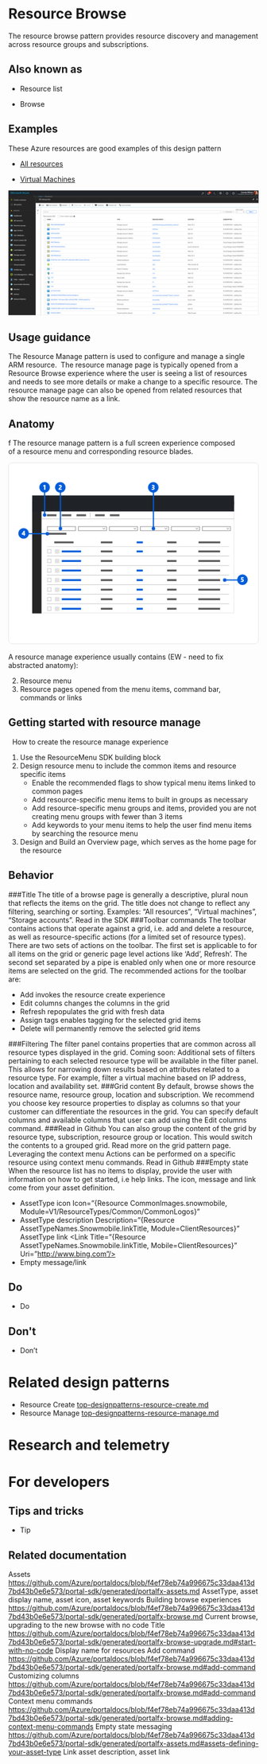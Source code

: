 Resource Browse 
================

The resource browse pattern provides resource discovery and management across resource groups and subscriptions.
  

Also known as 
--------------

-   Resource list

-   Browse
  

Examples 
---------

These Azure resources are good examples of this design pattern 

-   [All resources](https://rc.portal.azure.com/#blade/HubsExtension/ArtBrowseBlade/resourceType/Microsoft.Resources%2Fresources)

-   [Virtual Machines](https://rc.portal.azure.com/#blade/HubsExtension/Resources/resourceType/Microsoft.Compute%2FVirtualMachines) 

![Resource browse example](../media/top-designpatterns-resource-browse/Resource-browse-2.png "Resource browse example")


Usage guidance 
---------------

The Resource Manage pattern is used to configure and manage a single ARM resource.  The resource manage page is typically opened from a Resource
Browse experience where the user is seeing a list of resources and needs to see more details or make a change to a specific resource.  The resource manage page can also be opened from related resources that show the resource name as a link.

Anatomy  
---------
f
The resource manage pattern is a full screen experience composed
of a resource menu and corresponding resource blades.  

![Resource browse anatomy](../media/top-designpatterns-resource-browse/ResBrowse_1_Anatomy.png "Resource browse anatomy")

A resource manage experience usually contains (EW - need to fix abstracted anatomy):

2. Resource menu
3. Resource pages opened from the menu items, command bar, commands or links

Getting started with resource manage
---------
  
How to create the resource manage
experience 
1. Use the ResourceMenu SDK building block 
2. Design resource menu to include the common items and resource specific items 
   - Enable the recommended flags to show typical menu items linked to common pages 
   - Add resource-specific menu items to built in groups as necessary 
   - Add resource-specific menu groups and items, provided you are not creating menu groups with fewer than 3 items   
   - Add keywords to your menu items to help the user find menu items by searching the resource menu 
3. Design and Build an Overview page, which serves as the home page for the resource 

Behavior 
---------
###Title
The title of a browse page is generally a descriptive, plural noun that reflects the items on the grid. The title does not change to reflect any filtering, searching or sorting. Examples: “All resources”, “Virtual machines”, “Storage accounts”.
Read in the SDK
###Toolbar commands
The toolbar contains actions that operate against a grid, i.e. add and delete a resource, as well as resource-specific actions (for a limited set of resource types). 
There are two sets of actions on the toolbar. The first set is applicable to for all items on the grid or generic page level actions like ‘Add’, Refresh’. The second set separated by a pipe is enabled only when one or more resource items are selected on the grid. 
The recommended actions for the toolbar are:
* Add invokes the resource create experience
* Edit columns changes the columns in the grid
* Refresh repopulates the grid with fresh data
* Assign tags enables tagging for the selected grid items
* Delete will permanently remove the selected grid items

###Filtering
The filter panel contains properties that are common across all resource types displayed in the grid.
Coming soon: Additional sets of filters pertaining to each selected resource type will be available in the filter panel. This allows for narrowing down results based on attributes related to a resource type. For example, filter a virtual machine based on IP address, location and availability set.
###Grid content
By default, browse shows the resource name, resource group, location and subscription. We recommend you choose key resource properties to display as columns so that your customer can differentiate the resources in the grid. You can specify default columns and available columns that user can add using the Edit columns command. 
###Read in Github
You can also group the content of the grid by resource type, subscription, resource group or location. This would switch the contents to a grouped grid. Read more on the grid pattern page.
Leveraging the context menu
Actions can be performed on a specific resource using context menu commands. Read in Github
###Empty state
When the resource list has no items to display, provide the user with information on how to get started, i.e help links. The icon, message and link come from your asset definition.
* AssetType icon Icon=”{Resource CommonImages.snowmobile,
Module=V1/ResourceTypes/Common/CommonLogos}”
* AssetType description Description=”{Resource AssetTypeNames.Snowmobile.linkTitle, Module=ClientResources}”
AssetType link <Link Title=”{Resource AssetTypeNames.Snowmobile.linkTitle, Mobile=ClientResources}” Uri=”http://www.bing.com”/>
* Empty message/link 
 


Do 
---

* Do  

Don't 
------

* Don’t    

Related design patterns
===============
* Resource Create [top-designpatterns-resource-create.md](top-designpatterns-resource-create.md)
* Resource Manage [top-designpatterns-resource-manage.md](top-designpatterns-resource-manage.md)

Research and telemetry
===============

For developers 
===============

Tips and tricks 
----------------

* Tip



Related documentation
----------------
Assets https://github.com/Azure/portaldocs/blob/f4ef78eb74a996675c33daa413d7bd43b0e6e573/portal-sdk/generated/portalfx-assets.md
AssetType, asset display name, asset icon, asset keywords 
Building browse experiences https://github.com/Azure/portaldocs/blob/f4ef78eb74a996675c33daa413d7bd43b0e6e573/portal-sdk/generated/portalfx-browse.md
Current browse, upgrading to the new browse with no code 
Title https://github.com/Azure/portaldocs/blob/f4ef78eb74a996675c33daa413d7bd43b0e6e573/portal-sdk/generated/portalfx-browse-upgrade.md#start-with-no-code
Display name for resources 
Add command https://github.com/Azure/portaldocs/blob/f4ef78eb74a996675c33daa413d7bd43b0e6e573/portal-sdk/generated/portalfx-browse.md#add-command
Customizing columns https://github.com/Azure/portaldocs/blob/f4ef78eb74a996675c33daa413d7bd43b0e6e573/portal-sdk/generated/portalfx-browse.md#add-command
Context menu commands https://github.com/Azure/portaldocs/blob/f4ef78eb74a996675c33daa413d7bd43b0e6e573/portal-sdk/generated/portalfx-browse.md#adding-context-menu-commands
Empty state messaging https://github.com/Azure/portaldocs/blob/f4ef78eb74a996675c33daa413d7bd43b0e6e573/portal-sdk/generated/portalfx-assets.md#assets-defining-your-asset-type
Link asset description, asset link
